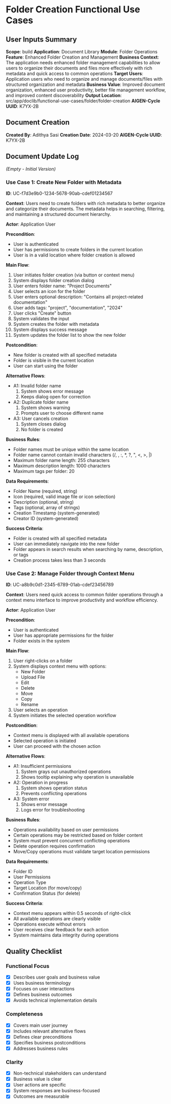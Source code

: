 # Folder Creation Functional Use Cases

## User Inputs Summary
**Scope**: build
**Application**: Document Library
**Module**: Folder Operations
**Feature**: Enhanced Folder Creation and Management
**Business Context**: The application needs enhanced folder management capabilities to allow users to organize their documents and files more effectively with rich metadata and quick access to common operations
**Target Users**: Application users who need to organize and manage documents/files with structured organization and metadata
**Business Value**: Improved document organization, enhanced user productivity, better file management workflow, and improved content discoverability
**Output Location**: src/app/doclib/functional-use-cases/folder/folder-creation
**AIGEN-Cycle UUID**: K7YX-2B

## Document Creation
**Created By**: Adithya Sasi
**Creation Date**: 2024-03-20
**AIGEN-Cycle UUID**: K7YX-2B

## Document Update Log
*(Empty - Initial Version)*

### Use Case 1: Create New Folder with Metadata
**ID**: UC-f7d3e9b0-1234-5678-90ab-cdef01234567

**Context**: Users need to create folders with rich metadata to better organize and categorize their documents. The metadata helps in searching, filtering, and maintaining a structured document hierarchy.

**Actor**: Application User

**Precondition**: 
- User is authenticated
- User has permissions to create folders in the current location
- User is in a valid location where folder creation is allowed

**Main Flow**:
1. User initiates folder creation (via button or context menu)
2. System displays folder creation dialog
3. User enters folder name: "Project Documents"
4. User selects an icon for the folder
5. User enters optional description: "Contains all project-related documentation"
6. User adds tags: "project", "documentation", "2024"
7. User clicks "Create" button
8. System validates the input
9. System creates the folder with metadata
10. System displays success message
11. System updates the folder list to show the new folder

**Postcondition**: 
- New folder is created with all specified metadata
- Folder is visible in the current location
- User can start using the folder

**Alternative Flows**:
- A1: Invalid folder name
  1. System shows error message
  2. Keeps dialog open for correction
- A2: Duplicate folder name
  1. System shows warning
  2. Prompts user to choose different name
- A3: User cancels creation
  1. System closes dialog
  2. No folder is created

**Business Rules**:
- Folder names must be unique within the same location
- Folder name cannot contain invalid characters (/, \, :, *, ?, ", <, >, |)
- Maximum folder name length: 255 characters
- Maximum description length: 1000 characters
- Maximum tags per folder: 20

**Data Requirements**:
- Folder Name (required, string)
- Icon (required, valid image file or icon selection)
- Description (optional, string)
- Tags (optional, array of strings)
- Creation Timestamp (system-generated)
- Creator ID (system-generated)

**Success Criteria**:
- Folder is created with all specified metadata
- User can immediately navigate into the new folder
- Folder appears in search results when searching by name, description, or tags
- Creation process takes less than 3 seconds

### Use Case 2: Manage Folder through Context Menu
**ID**: UC-a8b9c0d1-2345-6789-01ab-cdef23456789

**Context**: Users need quick access to common folder operations through a context menu interface to improve productivity and workflow efficiency.

**Actor**: Application User

**Precondition**:
- User is authenticated
- User has appropriate permissions for the folder
- Folder exists in the system

**Main Flow**:
1. User right-clicks on a folder
2. System displays context menu with options:
   - New Folder
   - Upload File
   - Edit
   - Delete
   - Move
   - Copy
   - Rename
3. User selects an operation
4. System initiates the selected operation workflow

**Postcondition**:
- Context menu is displayed with all available operations
- Selected operation is initiated
- User can proceed with the chosen action

**Alternative Flows**:
- A1: Insufficient permissions
  1. System grays out unauthorized operations
  2. Shows tooltip explaining why operation is unavailable
- A2: Operation in progress
  1. System shows operation status
  2. Prevents conflicting operations
- A3: System error
  1. Shows error message
  2. Logs error for troubleshooting

**Business Rules**:
- Operations availability based on user permissions
- Certain operations may be restricted based on folder content
- System must prevent concurrent conflicting operations
- Delete operation requires confirmation
- Move/Copy operations must validate target location permissions

**Data Requirements**:
- Folder ID
- User Permissions
- Operation Type
- Target Location (for move/copy)
- Confirmation Status (for delete)

**Success Criteria**:
- Context menu appears within 0.5 seconds of right-click
- All available operations are clearly visible
- Operations execute without errors
- User receives clear feedback for each action
- System maintains data integrity during operations

## Quality Checklist
### Functional Focus
- [x] Describes user goals and business value
- [x] Uses business terminology
- [x] Focuses on user interactions
- [x] Defines business outcomes
- [x] Avoids technical implementation details

### Completeness
- [x] Covers main user journey
- [x] Includes relevant alternative flows
- [x] Defines clear preconditions
- [x] Specifies business postconditions
- [x] Addresses business rules

### Clarity
- [x] Non-technical stakeholders can understand
- [x] Business value is clear
- [x] User actions are specific
- [x] System responses are business-focused
- [x] Outcomes are measurable